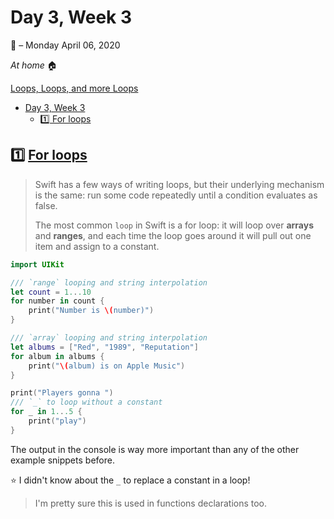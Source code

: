 # Day 3, Week 3

:calendar: – Monday April 06, 2020

*At home* :house:

[Loops, Loops, and more Loops](https://www.hackingwithswift.com/100/4)

- [Day 3, Week 3](#day-3-week-3)
  - [:one: For loops](#one-for-loops)
## :one: [For loops](https://www.hackingwithswift.com/sixty/4/1/for-loops)

>Swift has a few ways of writing loops, but their underlying mechanism is the same: run some code repeatedly until a condition evaluates as false.
>
>The most common `loop` in Swift is a for loop: it will loop over **arrays** and **ranges**, and each time the loop goes around it will pull out one item and assign to a constant.

```swift
import UIKit

/// `range` looping and string interpolation
let count = 1...10
for number in count {
    print("Number is \(number)")
}

/// `array` looping and string interpolation
let albums = ["Red", "1989", "Reputation"]
for album in albums {
    print("\(album) is on Apple Music")
}

print("Players gonna ")
/// `_` to loop without a constant
for _ in 1...5 {
    print("play")
}

```

The output in the console is way more important than any of the other example snippets before.

:star: I didn't know about the `_` to replace a constant in a loop!
> I'm pretty sure this is used in functions declarations too.

